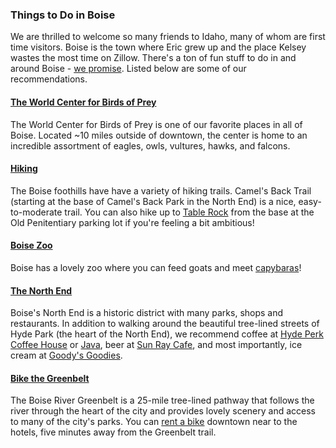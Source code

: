 ### Things to Do in Boise

We are thrilled to welcome so many friends to Idaho, many of whom are first time visitors. Boise is the town where
Eric grew up and the place Kelsey wastes the most time on Zillow. There's a ton of fun stuff to do in and around Boise - 
[we promise](http://www.seattletimes.com/life/travel/urban-hip-boise-defies-potato-jokes-and-other-idaho-stereotypes/).
Listed below are some of our recommendations.

#### [The World Center for Birds of Prey](http://www.peregrinefund.org/vmic)  
The World Center for Birds of Prey is one of our favorite places in all of Boise. Located ~10 miles outside of downtown, the 
center is home to an incredible assortment of eagles, owls, vultures, hawks, and falcons. 


#### [Hiking](http://www.ridgetorivers.org/)  
The Boise foothills have have a variety of hiking trails. Camel's Back Trail (starting at the base of Camel's Back Park 
in the North End) is a nice, easy-to-moderate trail. You can also hike up to [Table Rock](https://en.wikipedia.org/wiki/Table_Rock_(Ada_County,_Idaho)) 
from the base at the Old Penitentiary parking lot if you're feeling a bit ambitious!


#### [Boise Zoo](http://zooboise.org/)  
Boise has a lovely zoo where you can feed goats and meet [capybaras](http://www.zooborns.com/.a/6a010535647bf3970b01a3fd3d706c970b-800wi)!


#### [The North End](https://northend.org/)  
Boise's North End is a historic district with many parks, shops and restaurants. In addition to walking around the beautiful
tree-lined streets of Hyde Park (the heart of the North End), we recommend coffee at [Hyde Perk Coffee House](http://www.boiseweekly.com/boise/hyde-perk-coffee-house/Location?oid=3697014) or [Java](http://www.javabowlofsoul.com/), beer at [Sun Ray Cafe](https://www.facebook.com/SunRayCafeHydePark/), and most importantly, ice cream at [Goody's Goodies](http://www.goodyssodafountain.com/).

#### [Bike the Greenbelt](https://parks.cityofboise.org/parks-locations/parks/greenbelt/)  
The Boise River Greenbelt is a 25-mile tree-lined pathway that follows the river through the heart of the city and provides lovely scenery and access to many of the city's parks. You can [rent a bike](http://www.idahomountaintouring.com/articles/bike-rental-information-pg119.htm) downtown near to the hotels, five minutes away from the Greenbelt trail.
